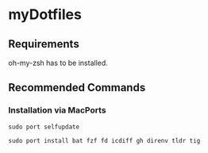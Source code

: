 # myDotfiles

## Requirements

oh-my-zsh has to be installed.

## Recommended Commands

### Installation via MacPorts

`sudo port selfupdate`

`sudo port install bat fzf fd icdiff gh direnv tldr tig`
